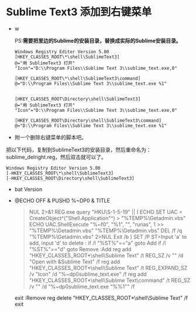 # Sublime Text3 添加到右键菜单

* w

  PS:**需要把里边的Sublime的安装目录，替换成实际的Sublime安装目录。**

  ```text
  Windows Registry Editor Version 5.00
  [HKEY_CLASSES_ROOT\*\shell\SublimeText3]
  @="用 SublimeText3 打开"
  "Icon"="D:\\Program Files\\Sublime Text 3\\sublime_text.exe,0"

  [HKEY_CLASSES_ROOT\*\shell\SublimeText3\command]
  @="D:\\Program Files\\Sublime Text 3\\sublime_text.exe %1"


  [HKEY_CLASSES_ROOT\Directory\shell\SublimeText3]
  @="用 SublimeText3 打开"
  "Icon"="D:\\Program Files\\Sublime Text 3\\sublime_text.exe,0"

  [HKEY_CLASSES_ROOT\Directory\shell\SublimeText3\command]
  @="D:\\Program Files\\Sublime Text 3\\sublime_text.exe %1"
  ```

*   附一个删除右键菜单的脚本吧。

  把以下代码，复制到SublimeText3的安装目录，然后重命名为：sublime\_delright.reg，然后双击就可以了。

  ```text
  Windows Registry Editor Version 5.00
  [-HKEY_CLASSES_ROOT\*\shell\SublimeText3]
  [-HKEY_CLASSES_ROOT\Directory\shell\SublimeText3]
  ```

* bat Version
* @ECHO OFF & PUSHD %~DP0 & TITLE

  > NUL 2&gt;&1 REG.exe query "HKU\S-1-5-19" \|\| \( ECHO SET UAC = CreateObject^\("Shell.Application"^\) &gt; "%TEMP%\Getadmin.vbs" ECHO UAC.ShellExecute "%~f0", "%1", "", "runas", 1 &gt;&gt; "%TEMP%\Getadmin.vbs" "%TEMP%\Getadmin.vbs" DEL /f /q "%TEMP%\Getadmin.vbs" 2&gt;NUL Exit /b \) SET /P ST=Input 'a' to add, input 'd' to delete : if /I "%ST%"=="a" goto Add if /I "%ST%"=="d" goto Remove :Add reg add "HKEY\_CLASSES\_ROOT\*\shell\Sublime Text" /t REG\_SZ /v "" /d "Open with &Sublime Text" /f reg add "HKEY\_CLASSES\_ROOT\*\shell\Sublime Text" /t REG\_EXPAND\_SZ /v "Icon" /d "%~dp0sublime\_text.exe" /f reg add "HKEY\_CLASSES\_ROOT\*\shell\Sublime Text\command" /t REG\_SZ /v "" /d "%~dp0sublime\_text.exe \"%%1\"" /f

  exit :Remove reg delete "HKEY\_CLASSES\_ROOT\*\shell\Sublime Text" /f exit

